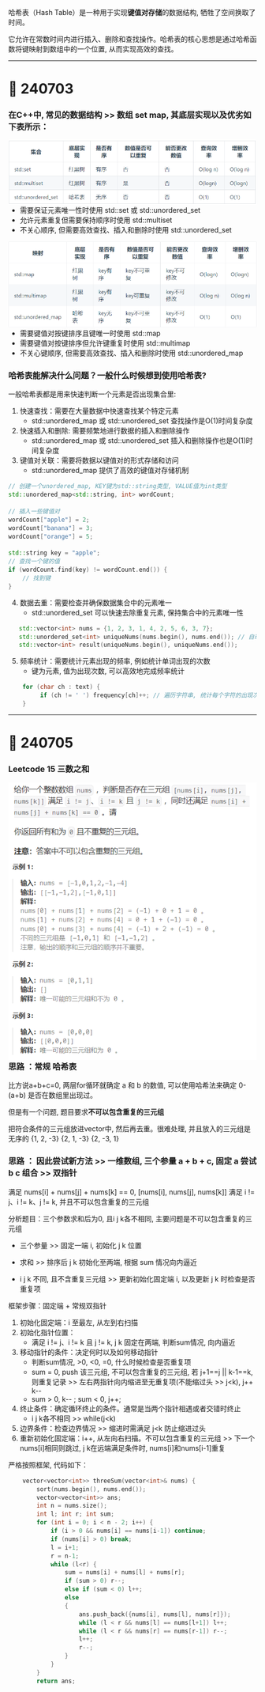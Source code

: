 
哈希表（Hash Table）是一种用于实现**键值对存储**的数据结构, 牺牲了空间换取了时间。

它允许在常数时间内进行插入、删除和查找操作。哈希表的核心思想是通过哈希函数将键映射到数组中的一个位置, 从而实现高效的查找。

<hr>

# :memo: 240703 

### 在C++中, 常见的数据结构 >> 数组 set map, 其底层实现以及优劣如下表所示：

<img src="https://github.com/Youn8ch/Leaning_notes/blob/master/imgsource/img.png" alt="img" style="float: left;" />
   
   * 需要保证元素唯一性时使用 std::set 或 std::unordered_set
   * 允许元素重复但需要保持顺序时使用 std::multiset
   * 不关心顺序, 但需要高效查找、插入和删除时使用 std::unordered_set

<img src="https://github.com/Youn8ch/Leaning_notes/blob/master/imgsource/img_1.png" alt="img" style="float: left;" />

   * 需要键值对按键排序且键唯一时使用 std::map
   * 需要键值对按键排序但允许键重复时使用 std::multimap
   * 不关心键顺序, 但需要高效查找、插入和删除时使用 std::unordered_map

### 哈希表能解决什么问题？一般什么时候想到使用哈希表?

一般哈希表都是用来快速判断一个元素是否出现集合里:

1. 快速查找：需要在大量数据中快速查找某个特定元素 
   * std::unordered_map 或 std::unordered_set 查找操作是O(1)时间复杂度
2. 快速插入和删除: 需要频繁地进行数据的插入和删除操作 
   * std::unordered_map 或 std::unordered_set 插入和删除操作也是O(1)时间复杂度
3. 键值对关联：需要将数据以键值对的形式存储和访问  
   * std::unordered_map 提供了高效的键值对存储机制

```cpp
// 创建一个unordered_map, KEY键为std::string类型, VALUE值为int类型
std::unordered_map<std::string, int> wordCount;

// 插入一些键值对
wordCount["apple"] = 2; 
wordCount["banana"] = 3; 
wordCount["orange"] = 5; 

std::string key = "apple"; 
// 查找一个键的值
if (wordCount.find(key) != wordCount.end()) {
    // 找到键
}
```
4. 数据去重：需要检查并确保数据集合中的元素唯一 
   * std::unordered_set 可以快速去除重复元素, 保持集合中的元素唯一性
```cpp
   std::vector<int> nums = {1, 2, 3, 1, 4, 2, 5, 6, 3, 7};
   std::unordered_set<int> uniqueNums(nums.begin(), nums.end()); // 自动去除重复元素, 所以uniqueNums中只会包含唯一的元素
   std::vector<int> result(uniqueNums.begin(), uniqueNums.end());
```
5. 频率统计：需要统计元素出现的频率, 例如统计单词出现的次数
   * 键为元素, 值为出现次数, 可以高效地完成频率统计
```cpp
    for (char ch : text) { 
         if (ch != ' ') frequency[ch]++; // 遍历字符串, 统计每个字符的出现次数
    } 
```

<hr>

# :memo: 240705 

### Leetcode 15 三数之和

<img src="https://github.com/Youn8ch/Leaning_notes/blob/master/imgsource/img_2.png" alt="img" style="float: left;" />
<img src="https://github.com/Youn8ch/Leaning_notes/blob/master/imgsource/img_3.png" alt="img" style="float: left;" />

### 思路 ：常规 哈希表

比方说a+b+c=0, 两层for循环就确定 a 和 b 的数值, 可以使用哈希法来确定 0-(a+b) 是否在数组里出现过。

但是有一个问题, 题目要求**不可以包含重复的三元组**

把符合条件的三元组放进vector中, 然后再去重。很难处理, 并且放入的三元组是无序的 {1, 2, -3} {2, 1, -3} {2, -3, 1}

### 思路 ： 因此尝试新方法 >> 一维数组, 三个参量 a + b + c, 固定 a 尝试 b c 组合 >> 双指针

满足 nums[i] + nums[j] + nums[k] == 0, [nums[i], nums[j], nums[k]] 满足 i != j、i != k、j != k, 并且不可以包含重复的三元组

分析题目：三个参数求和后为0, 且i j k各不相同, 主要问题是不可以包含重复的三元组

* 三个参量 >> 固定一端 i, 初始化 j k 位置  

* 求和 >> 排序后 j k 初始化至两端, 根据 sum 情况向内逼近

* i j k 不同, 且不含重复三元组 >> 更新初始化固定端 i, 以及更新 j k 时检查是否重复项

框架步骤：固定端 + 常规双指针

1. 初始化固定端：i 至最左, 从左到右扫描
2. 初始化指针位置：
   * 满足 i != j、i != k 且 j != k, j k 固定在两端, 判断sum情况, 向内逼近
3. 移动指针的条件：决定何时以及如何移动指针
   * 判断sum情况, >0, <0, =0, 什么时候检查是否重复项
   * sum = 0, push 该三元组, 不可以包含重复的三元组, 若 j+1==j || k-1==k, 则重复记录 >> 左右两指针向内缩进至无重复项(不能缩过头 >> j<k), j++ k--
   * sum > 0, k-- ; sum < 0, j++;
4. 终止条件：确定循环终止的条件。通常是当两个指针相遇或者交错时终止
   * i j k各不相同 >> while(j<k)
5. 边界条件：检查边界情况 >> 缩进时需满足 j<k 防止缩进过头
6. 重新初始化固定端：i++, 从左向右扫描。不可以包含重复的三元组 >> 下一个nums[i]相同则跳过, j k在远端满足条件时, nums[i]和nums[i-1]重复

严格按照框架, 代码如下：

```cpp
    vector<vector<int>> threeSum(vector<int>& nums) {
        sort(nums.begin(), nums.end());
        vector<vector<int>> ans;
        int n = nums.size();
        int l; int r; int sum;
        for (int i = 0; i < n - 2; i++) {
            if (i > 0 && nums[i] == nums[i-1]) continue;
            if (nums[i] > 0) break;
            l = i+1;
            r = n-1;
            while (l<r) {
                sum = nums[i] + nums[l] + nums[r];
                if (sum > 0) r--;
                else if (sum < 0) l++;
                else
                {
                    ans.push_back({nums[i], nums[l], nums[r]});
                    while (l < r && nums[l] == nums[l+1]) l++;  
                    while (l < r && nums[r] == nums[r-1]) r--;  
                    l++;
                    r--;
                }
            }
        }
        return ans;
```